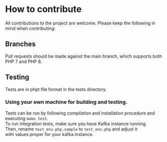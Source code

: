 # How to contribute
All contributions to the project are welcome.
Please keep the following in mind when contributing:

## Branches
Pull requests should be made against the main branch, which supports both PHP 7 and PHP 8.

## Testing
Tests are in phpt file format in the tests directory.

### Using your own machine for building and testing. 
Tests can be run by following compilation and installation procedure 
and executing `make test`.  
To run integration tests, make sure you have Kafka instance running.  
Then, rename `test_env.php.sample` to `test_env.php` and adjust it  
with values proper for your kafka instance.
